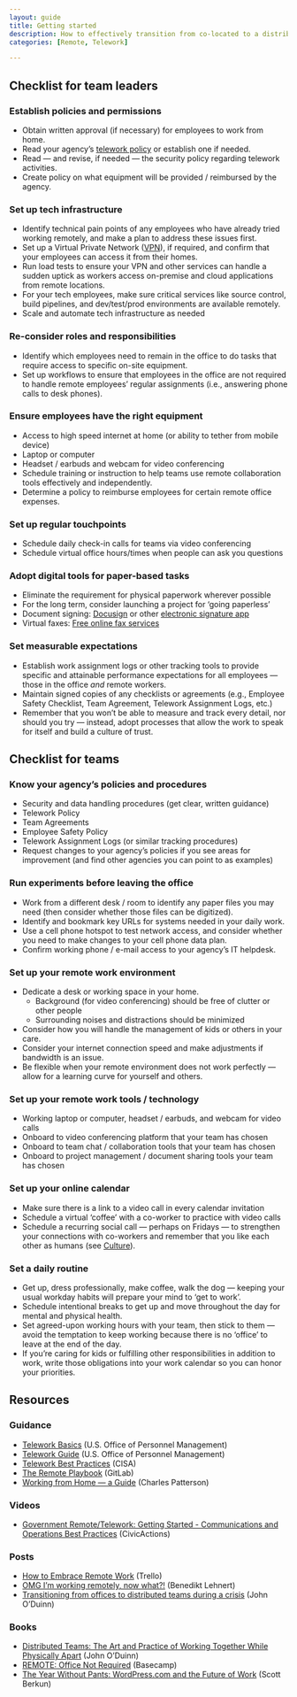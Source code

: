 ```yaml
---
layout: guide
title: Getting started
description: How to effectively transition from co-located to a distributed team.
categories: [Remote, Telework]

---
```


## Checklist for team leaders

### Establish policies and permissions

* Obtain written approval (if necessary) for employees to work from home.
* Read your agency’s [telework policy](https://www.businessnewsdaily.com/7749-create-telecommuting-policy.html) or establish one if needed.
* Read — and revise, if needed — the security policy regarding telework activities.
* Create policy on what equipment will be provided / reimbursed by the agency.

### Set up tech infrastructure

* Identify technical pain points of any employees who have already tried working remotely, and make a plan to address these issues first.
* Set up a Virtual Private Network ([VPN](https://www.howtogeek.com/133680/htg-explains-what-is-a-vpn/)), if required, and confirm that your employees can access it from their homes.
* Run load tests to ensure your VPN and other services can handle a sudden uptick as workers access on-premise and cloud applications from remote locations.
* For your tech employees, make sure critical services like source control, build pipelines, and dev/test/prod environments are available remotely.
* Scale and automate tech infrastructure as needed

### Re-consider roles and responsibilities

* Identify which employees need to remain in the office to do tasks that require access to specific on-site equipment.
* Set up workflows to ensure that employees in the office are not required to handle remote employees’ regular assignments (i.e., answering phone calls to desk phones).

### Ensure employees have the right equipment

* Access to high speed internet at home (or ability to tether from mobile device)
* Laptop or computer
* Headset / earbuds and webcam for video conferencing
* Schedule training or instruction to help teams use remote collaboration tools effectively and independently.
* Determine a policy to reimburse employees for certain remote office expenses.

### Set up regular touchpoints

* Schedule daily check-in calls for teams via video conferencing
* Schedule virtual office hours/times when people can ask you questions

### Adopt digital tools for paper-based tasks

* Eliminate the requirement for physical paperwork wherever possible
* For the long term, consider launching a project for ‘going paperless’
* Document signing: [Docusign](https://www.docusign.com/) or other [electronic signature app](https://blog.quoteroller.com/docusign-competitors-and-alternatives/)
* Virtual faxes: [Free online fax services](https://www.lifewire.com/free-fax-services-2378048)

### Set measurable expectations

* Establish work assignment logs or other tracking tools to provide specific and attainable performance expectations for all employees — those in the office *and* remote workers.
* Maintain signed copies of any checklists or agreements (e.g., Employee Safety Checklist, Team Agreement, Telework Assignment Logs, etc.)
* Remember that you won’t be able to measure and track every detail, nor should you try — instead, adopt processes that allow the work to speak for itself and build a culture of trust. 

## Checklist for teams

### Know your agency’s policies and procedures

* Security and data handling procedures (get clear, written guidance)
* Telework Policy
* Team Agreements
* Employee Safety Policy
* Telework Assignment Logs (or similar tracking procedures)
* Request changes to your agency’s policies if you see areas for improvement (and find other agencies you can point to as examples)

### Run experiments before leaving the office

* Work from a different desk / room to identify any paper files you may need (then consider whether those files can be digitized).
* Identify and bookmark key URLs for systems needed in your daily work.
* Use a cell phone hotspot to test network access, and consider whether you need to make changes to your cell phone data plan.
* Confirm working phone / e-mail access to your agency’s IT helpdesk.

### Set up your remote work environment

* Dedicate a desk or working space in your home.
    * Background (for video conferencing) should be free of clutter or other people
    * Surrounding noises and distractions should be minimized
* Consider how you will handle the management of kids or others in your care.
* Consider your internet connection speed and make adjustments if bandwidth is an issue.
* Be flexible when your remote environment does not work perfectly — allow for a learning curve for yourself and others.

### Set up your remote work tools / technology

* Working laptop or computer, headset / earbuds, and webcam for video calls
* Onboard to video conferencing platform that your team has chosen
* Onboard to team chat / collaboration tools that your team has chosen
* Onboard to project management / document sharing tools your team has chosen

### Set up your online calendar

* Make sure there is a link to a video call in every calendar invitation
* Schedule a virtual ‘coffee’ with a co-worker to practice with video calls
* Schedule a recurring social call — perhaps on Fridays — to strengthen your connections with co-workers and remember that you like each other as humans (see [Culture](https://docs.google.com/document/d/1xrBPTGR_7R5FCGja-p2rXaMcN4NAjuE_6pKqPcYwOvQ/edit#heading=h.co7z165sjr2m)).

### Set a daily routine

* Get up, dress professionally, make coffee, walk the dog — keeping your usual workday habits will prepare your mind to ‘get to work’.
* Schedule intentional breaks to get up and move throughout the day for mental and physical health.
* Set agreed-upon working hours with your team, then stick to them — avoid the temptation to keep working because there is no ‘office’ to leave at the end of the day.
* If you’re caring for kids or fulfilling other responsibilities in addition to work, write those obligations into your work calendar so you can honor your priorities.

## Resources

### Guidance

* [Telework Basics](https://www.telework.gov/federal-community/telework-employees/telework-basics/) (U.S. Office of Personnel Management)
* [Telework Guide](https://www.telework.gov/guidance-legislation/telework-guidance/telework-guide/) (U.S. Office of Personnel Management)
* [Telework Best Practices](https://www.cisa.gov/sites/default/files/publications/Telework_Guide_with_NSA_and_DHS_CISA.pdf) (CISA)
* [The Remote Playbook](https://about.gitlab.com/resources/downloads/ebook-remote-playbook.pdf) (GitLab)
* [Working from Home — a Guide](https://medium.com/@charlespattson/working-from-home-a-guide-1c30321cd399) (Charles Patterson)

### Videos

* [Government Remote/Telework: Getting Started - Communications and Operations Best Practices](https://vimeo.com/401528689) (CivicActions)

### Posts

* [How to Embrace Remote Work](https://info.trello.com/hubfs/How_To_Embrace_Remote_Work_Trello_Ultimate_Guide.pdf) (Trello)
* [OMG I’m working remotely, now what?!](https://benediktlehnert.github.io/) (Benedikt Lehnert)
* [Transitioning from offices to distributed teams during a crisis](https://oduinn.com/2020/03/03/transitioning-from-offices-to-distributed-teams/) (John O’Duinn)

### Books

* [Distributed Teams: The Art and Practice of Working Together While Physically Apart](https://www.amzn.com/1732254907) (John O’Duinn)
* [REMOTE: Office Not Required](https://basecamp.com/books/remote) (Basecamp)
* [The Year Without Pants: WordPress.com and the Future of Work](https://scottberkun.com/yearwithoutpants/) (Scott Berkun)